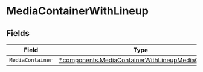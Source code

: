 # MediaContainerWithLineup


## Fields

| Field                                                                                                                   | Type                                                                                                                    | Required                                                                                                                | Description                                                                                                             |
| ----------------------------------------------------------------------------------------------------------------------- | ----------------------------------------------------------------------------------------------------------------------- | ----------------------------------------------------------------------------------------------------------------------- | ----------------------------------------------------------------------------------------------------------------------- |
| `MediaContainer`                                                                                                        | [*components.MediaContainerWithLineupMediaContainer](../../models/components/mediacontainerwithlineupmediacontainer.md) | :heavy_minus_sign:                                                                                                      | N/A                                                                                                                     |